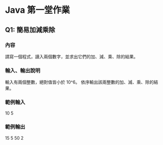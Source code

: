 # Java 第一堂作業

## Q1: 簡易加減乘除

### 內容

請寫一個程式，讀入兩個數字，並求出它們的加、減、乘、除的結果。

### 輸入、輸出說明

輸入有兩個整數，絕對值皆小於 10^6。
依序輸出該兩整數的加、減、乘、除的結果。

### 範例輸入

10 5

### 範例輸出

15
5
50
2